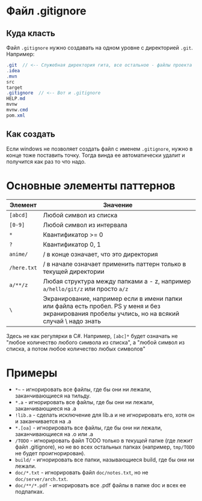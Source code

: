 # Файл .gitignore

## Куда класть

Файл `.gitignore` нужно создавать на одном уровне с директорией `.git`. Например:

```java
.git  // <-- Служебная директория гита, все остальное - файлы проекта
.idea
.mvn
src
target
.gitignore  // <-- Вот и .gitignore
HELP.md
mvnw
mvnw.cmd
pom.xml
```

## Как создать

Если windows не позволяет создать файл с именем `.gitignore`, нужно в конце тоже поставить точку. Тогда винда ее автоматически удалит и получится как раз то что надо.

# Основные элементы паттернов

| Элемент     | Значение                                                     |
| ----------- | ------------------------------------------------------------ |
| `[abcd]`    | Любой символ из списка                                       |
| `[0-9]`     | Любой символ из интервала                                    |
| `*`         | Квантификатор >= 0                                           |
| `?`         | Квантификатор 0, 1                                           |
| `anime/`    | / в конце означает, что это директория                       |
| `/here.txt` | / в начале означает применить паттерн только в текущей директории |
| `a/**/z`    | Любая структура между папками a - z, например `a/hello/git/z` или просто `a/z` |
| `\`         | Экранирование, например если в имени папки или файла есть пробел. PS у меня и без экранирования пробелы учлись, но на всякий случай \ надо знать |

Здесь не как регулярки в C#. Например, `[abc]*` будет означать не "любое количество любого символа из списка", а "любой символ из списка, а потом любое количество любых символов"



# Примеры

* `*~` - игнорировать все файлы, где бы они ни лежали, заканчивающиеся на тильду.
* `*.a` - игнорировать все файлы, где бы они ни лежали, заканчивающиеся на .a
* `!lib.a` - сделать исключение для lib.a и не игнорировать его, хотя он и заканчивается на .a
* `*.[oa]` - игнорировать все файлы, где бы они ни лежали, заканчивающиеся на .o или .a
* `/TODO` - игнорировать файл TODO только в *текущей* папке (где лежит файл .gitignore), но не во всех остальных папках (например, `tmp/TODO` не будет проигнорирован).
* `build/` - игнорировать все папки, называющиеся build, где бы они ни лежали.
* `doc/*.txt` - игнорировать файл `doc/notes.txt`, но не `doc/server/arch.txt`.
* `doc/**/*.pdf` - игнорировать все .pdf файлы в папке doc и всех ее подпапках.